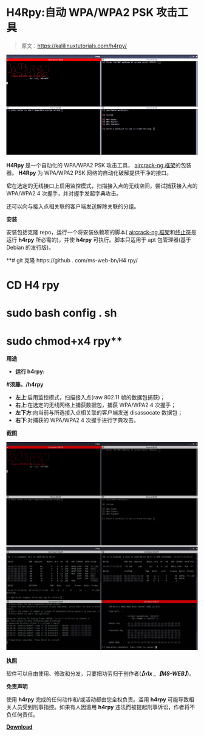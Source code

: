 # H4Rpy:自动 WPA/WPA2 PSK 攻击工具

> 原文：<https://kalilinuxtutorials.com/h4rpy/>

[![H4Rpy : Automated WPA/WPA2 PSK Attack Tool](img/785141b100c73b1ea6e87060a8a310df.png "H4Rpy : Automated WPA/WPA2 PSK Attack Tool")](https://1.bp.blogspot.com/-YIah2yxA31E/X1XODjVfT7I/AAAAAAAAHfQ/xwGZ0x_0pxc0NPUTbpOSi7cffxPVbwIfwCLcBGAsYHQ/s728/Screenshots%25281%2529.png)

**H4Rpy** 是一个自动化的 WPA/WPA2 PSK 攻击工具， [aircrack-ng 框架](https://github.com/aircrack-ng/aircrack-ng)的包装器。 ****H4Rpy**** 为 WPA/WPA2 PSK 网络的自动化破解提供干净的接口。

**它**在选定的无线接口上启用监控模式，扫描接入点的无线空间，尝试捕获接入点的 WPA/WPA2 4 次握手，并对握手发起字典攻击。

还可以向与接入点相关联的客户端发送解除关联的分组。

**安装**

安装包括克隆 repo，运行一个将安装依赖项的脚本( [aircrack-ng 框架](https://github.com/aircrack-ng/aircrack-ng)和[终止符](https://code.launchpad.net/terminator/)是运行 **h4rpy** 所必需的)，并使 **h4rpy** 可执行。脚本只适用于 apt 包管理器(基于 Debian 的发行版)。

**# git 克隆 https://github . com/ms-web-bn/H4 rpy/
# CD H4 rpy
# sudo bash config . sh
# sudo chmod+x4 rpy**

**用途**

*   **运行 h4rpy:**

**#须藤。/h4rpy**

*   **左上**:启用监控模式，扫描接入点(raw 802.11 帧的数据包捕获)；
*   **右上**:在选定的无线网络上捕获数据包，捕获 WPA/WPA2 4 次握手；
*   **左下方**:向当前与所选接入点相关联的客户端发送 disassocate 数据包；
*   **右下**:对捕获的 WPA/WPA2 4 次握手进行字典攻击。

**截图**

![](img/6ce94309c57ce756131b0b832faae9eb.png)![](img/fee4f21ece51d44b20d9987c0d868cdb.png)

**执照**

软件可以自由使用、修改和分发，只要把功劳归于创作者(***【n1x _【MS-WEB】***)。

**免责声明**

使用 **h4rpy** 完成的任何动作和/或活动都由您全权负责。滥用 **h4rpy** 可能导致相关人员受到刑事指控。如果有人因滥用 **h4rpy** 违法而被提起刑事诉讼，作者将不负任何责任。

[**Download**](https://github.com/MS-WEB-BN/h4rpy)